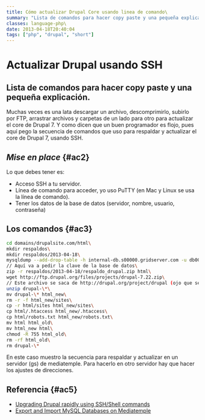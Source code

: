 ```yaml
---
title: Cómo actualizar Drupal Core usando linea de comando\
summary: "Lista de comandos para hacer copy paste y una pequeña explicación de cómo funciona el proceso."
classes: language-php\
date: 2013-04-18T20:40:04
tags: ["php", "drupal", "short"]
---
```


# Actualizar Drupal usando SSH

## Lista de comandos para hacer copy paste y una pequeña explicación.

Muchas veces es una lata descargar un archivo, descomprimirlo, subirlo por FTP, arrastrar archivos y carpetas de un lado para otro para actualizar el core de Drupal 7. Y como dicen que un buen programador es flojo, pues aquí pego la secuencia de comandos que uso para respaldar y actualizar el core de Drupal 7, usando SSH.

## _<span lang="fr">Mise en place</span>_ {#ac2}

Lo que debes tener es:

-   Acceso SSH a tu servidor.
-   Línea de comando para acceder, yo uso PuTTY (en Mac y Linux se usa la línea de comando).
-   Tener los datos de la base de datos (servidor, nombre, usuario, contraseña)

## Los comandos {#ac3}

```sh
cd domains/drupalsite.com/html\
mkdir respaldos\
mkdir respaldos/2013-04-18\
mysqldump --add-drop-table -h internal-db.s00000.gridserver.com -u db00000_username -p db00000_databasename &gt; respaldos/2013-04-18/respaldo_drupal.sql\
// Aquí va a pedir la clave de la base de datos\
zip -r respaldos/2013-04-18/respaldo_drupal.zip html\
wget http://ftp.drupal.org/files/projects/drupal-7.22.zip\
// Este archivo se saca de http://drupal.org/project/drupal (ojo que sea el zip y no el tar)\
unzip drupal-\*\
mv drupal-\* html_new\
rm -r -f html_new/sites\
cp -r html/sites html_new/sites\
cp html/.htaccess html_new/.htaccess\
cp html/robots.txt html_new/robots.txt\
mv html html_old\
mv html_new html\
chmod -R 755 html_old\
rm -rf html_old\
rm drupal-\*
```

En este caso muestro la secuencia para respaldar y actualizar en un servidor (gs) de mediatemple. Para hacerlo en otro servidor hay que hacer los ajustes de direcciones.

## Referencia {#ac5}

-   [Upgrading Drupal rapidly using SSH/Shell commands](http://drupal.org/node/297496)
-   [Export and Import MySQL Databases on Mediatemple](https://kb.mediatemple.net/questions/129/Export+and+import+MySQL+databases#gs/method2-export)
